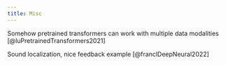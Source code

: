 ```yaml
---
title: Misc
---
```


Somehow pretrained transformers can work with multiple data modalities [@luPretrainedTransformers2021]

Sound localization, nice feedback example [@franclDeepNeural2022]
